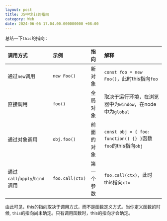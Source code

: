 ```yaml
---
layout: post
title: JS中this的指向
category: Web
date: 2024-06-06 17.04.00.000000000 +08:00
---
```


总结一下`this`的指向：

| 调用方式                      | 示例              | 指向    | 解释                                                      |
|:--------------------------|:----------------|:------|:--------------------------------------------------------|
| 通过`new`调用                 | `new Foo()`     | 新对象   | `const foo = new Foo()`，此时this指向`foo`                   |
| 直接调用                      | `foo()`         | 全局对象  | 取决于运行环境，在浏览器中为`window`，在node中为`global`                  |    
| 通过对象调用                    | `obj.foo()`     | 前面的对象 | `const obj = { foo: function() {} }`函数`foo`的this指向`obj` |
| 通过`call`/`apply`/`bind`调用 | `foo.call(ctx)` | 第一个参数 | `foo.call(ctx)`，此时this指向`ctx`                           |                                  |

由此可见，this的指向取决于调用方式，而不是函数定义方式。当你定义函数的时候, `this`的指向尚未确定。只有调用函数时，this的指向才会确定。
